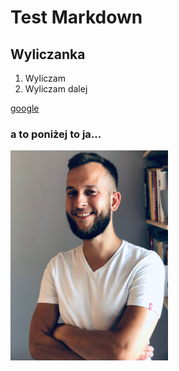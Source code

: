 # Test Markdown

## Wyliczanka

1. Wyliczam
2. Wyliczam dalej

[google](www.google.pl)

### a to poniżej to ja...
<img src=./tk.jpg width=50%, height=50%>
